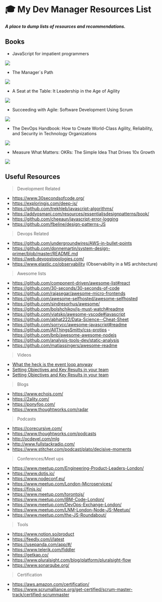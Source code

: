 # :mortar_board: My Dev Manager Resources List

***A place to dump lists of resources and recommendations.***

## Books

- JavaScript for impatient programmers

[![](https://exploringjs.com/impatient-js/img-homepage/cover-homepage.jpg)](https://exploringjs.com/impatient-js/index.html)

- The Manager`s Path

[![](https://images-na.ssl-images-amazon.com/images/I/51BHEtpF4eL._SX331_BO1,204,203,200_.jpg)](https://www.amazon.co.uk/Manager%60s-Path-Camille-Fournier/dp/1491973897)

- A Seat at the Table: It Leadership in the Age of Agility

[![](https://images-na.ssl-images-amazon.com/images/I/51x0YwoggUL._SX332_BO1,204,203,200_.jpg)](https://www.amazon.co.uk/Seat-Table-Leadership-Age-Agility/dp/1942788118)

- Succeeding with Agile: Software Development Using Scrum

[![](https://images-na.ssl-images-amazon.com/images/I/51N5qQ-t2aL._SX394_BO1,204,203,200_.jpg)](https://www.amazon.co.uk/Succeeding-Agile-Development-Addison-Wesley-Signature/dp/0321579364)

- The DevOps Handbook: How to Create World-Class Agility, Reliability, and Security in Technology Organizations

[![](https://i.gr-assets.com/images/S/compressed.photo.goodreads.com/books/1473461230l/26083308._SY475_.jpg)](https://www.goodreads.com/book/show/26083308-the-devops-handbook)

- Measure What Matters: OKRs: The Simple Idea That Drives 10x Growth

[![](https://m.media-amazon.com/images/I/51YsowmALjL.jpg)](https://www.amazon.co.uk/Measure-What-Matters-Simple-Drives/dp/B07JKF24C1/ref=sr_1_1?crid=31ZXLFXHWKETP&dchild=1&keywords=measure+what+matters&qid=1586800144&s=books&sprefix=meas%2Cstripbooks%2C135&sr=1-1)




## Useful Resources

> Development Related

 - https://www.30secondsofcode.org/
 - https://exploringjs.com/deep-js/
 - https://github.com/trekhleb/javascript-algorithms/
 - https://addyosmani.com/resources/essentialjsdesignpatterns/book/
 - https://github.com/cheeaun/javascript-error-logging
 - https://github.com/fbeline/design-patterns-JS

> Devops Related

 - https://github.com/undergroundwires/AWS-in-bullet-points
 - https://github.com/donnemartin/system-design-primer/blob/master/README.md
 - https://web.devopstopologies.com/
 - https://www.elastic.co/observability (Observability in a MS architecture)

> Awesome lists

- https://github.com/component-driven/awesome-list#react
- https://github.com/30-seconds/30-seconds-of-code
- https://github.com/rajasegar/awesome-micro-frontends
- https://github.com/awesome-selfhosted/awesome-selfhosted
- https://github.com/sindresorhus/awesome/
- https://github.com/bolshchikov/js-must-watch#readme
- https://github.com/viatsko/awesome-vscode#javascript
- https://github.com/abhat222/Data-Science--Cheat-Sheet
- https://github.com/sorrycc/awesome-javascript#readme
- https://github.com/AllThingsSmitty/css-protips
-https://github.com/bnb/awesome-awesome-nodejs
- https://github.com/analysis-tools-dev/static-analysis
- https://github.com/matiassingers/awesome-readme

> Videos

- <a href="https://www.youtube.com/watch?v=8aGhZQkoFbQ" target="_blank">What the heck is the event loop anyway</a>
- <a href="https://www.youtube.com/watch?v=Us6jaZoXgdU&list=PLBzScQzZ83I9uW36NnjX6Pe5P63EpEk_q&index=4" target="_blank">Setting Objectives and Key Results in your team</a>
- <a href="https://www.youtube.com/watch?v=jA1Q94d2z10&t=72s" target="_blank">Setting Objectives and Key Results in your team</a>


> Blogs

- https://www.echojs.com/
- https://2ality.com/
- https://ponyfoo.com/
- https://www.thoughtworks.com/radar

> Podcasts

- https://corecursive.com/
- https://www.thoughtworks.com/podcasts
- http://ocdevel.com/mlg
- http://www.fullstackradio.com/
- https://www.stitcher.com/podcast/plato/decisive-moments

> Conferences/Meet ups

- https://www.meetup.com/Engineering-Product-Leaders-London/
- https://www.dotjs.io/
- https://www.nodeconf.eu/
- https://www.meetup.com/London-Microservices/
- https://finjs.io/
- https://www.meetup.com/torontojs/
- https://www.meetup.com/IBM-Code-London/
- https://www.meetup.com/DevOps-Exchange-London/
- https://www.meetup.com/LNM-London-Node-JS-Meetup/
- https://www.meetup.com/the-JS-Roundabout/

> Tools

- https://www.notion.so/product
- https://feedly.com/i/latest
- https://usepanda.com/app/#/
- https://www.telerik.com/fiddler
- https://getkap.co/
- https://www.pluralsight.com/blog/platform/pluralsight-flow
- https://www.sonarqube.org/

> Certification 

- https://aws.amazon.com/certification/
- https://www.scrumalliance.org/get-certified/scrum-master-track/certified-scrummaster

